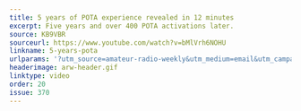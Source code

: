 ```yaml
---
title: 5 years of POTA experience revealed in 12 minutes
excerpt: Five years and over 400 POTA activations later.
source: KB9VBR
sourceurl: https://www.youtube.com/watch?v=bMlVrh6NOHU
linkname: 5-years-pota
urlparams: '?utm_source=amateur-radio-weekly&utm_medium=email&utm_campaign=newsletter'
headerimage: arw-header.gif
linktype: video
order: 20
issue: 370
---
```

